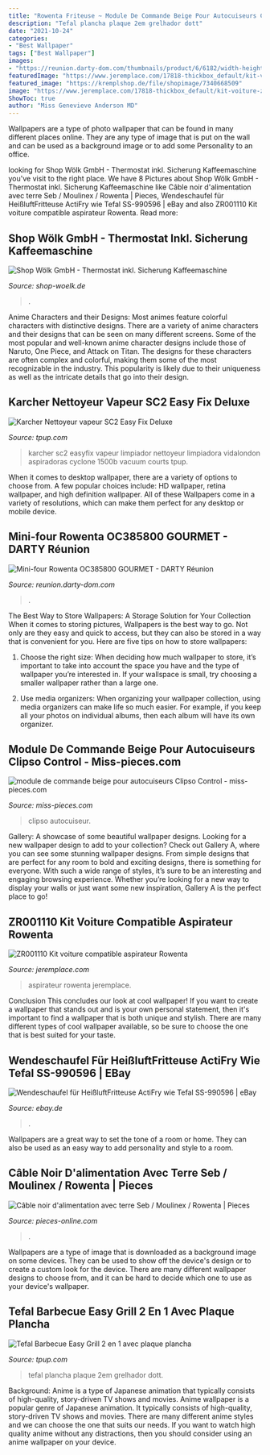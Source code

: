 ```yaml
---
title: "Rowenta Friteuse ~ Module De Commande Beige Pour Autocuiseurs Clipso Control"
description: "Tefal plancha plaque 2em grelhador dott"
date: "2021-10-24"
categories:
- "Best Wallpaper"
tags: ["Best Wallpaper"]
images:
- "https://reunion.darty-dom.com/thumbnails/product/6/6182/width-height/518/270/mini-four_6182.jpg"
featuredImage: "https://www.jeremplace.com/17818-thickbox_default/kit-voiture-zr001110-compatible-aspirateur-rowenta.jpg"
featured_image: "https://kremplshop.de/file/shopimage/7340668509"
image: "https://www.jeremplace.com/17818-thickbox_default/kit-voiture-zr001110-compatible-aspirateur-rowenta.jpg"
ShowToc: true
author: "Miss Genevieve Anderson MD"
---
```





Wallpapers are a type of photo wallpaper that can be found in many different places online. They are any type of image that is put on the wall and can be used as a background image or to add some Personality to an office.

	

		
looking for Shop Wölk GmbH - Thermostat inkl. Sicherung Kaffeemaschine you've visit to the right place. We have 8 Pictures about Shop Wölk GmbH - Thermostat inkl. Sicherung Kaffeemaschine like Câble noir d&#039;alimentation avec terre Seb / Moulinex / Rowenta | Pieces, Wendeschaufel für HeißluftFritteuse ActiFry wie Tefal SS-990596 | eBay and also ZR001110 Kit voiture compatible aspirateur Rowenta. Read more:
		
    
## Shop Wölk GmbH - Thermostat Inkl. Sicherung Kaffeemaschine

<img loading=lazy src="https://www.shop-woelk.de/images/product_images/original_images/1_66_0.png" onerror="this.onerror=null;this.src='https://tse3.mm.bing.net/th?id=OIP.pqtrdijut73VWhXfAH5VhwEvDN&amp;pid=15.1';" alt="Shop Wölk GmbH - Thermostat inkl. Sicherung Kaffeemaschine">

_Source: shop-woelk.de_

>. 

	

Anime Characters and their Designs: Most animes feature colorful characters with distinctive designs.
There are a variety of anime characters and their designs that can be seen on many different screens. Some of the most popular and well-known anime character designs include those of Naruto, One Piece, and Attack on Titan. The designs for these characters are often complex and colorful, making them some of the most recognizable in the industry. This popularity is likely due to their uniqueness as well as the intricate details that go into their design.

    
## Karcher Nettoyeur Vapeur SC2 Easy Fix Deluxe

<img loading=lazy src="https://www.tpup.com/8864-large_default/karcher-nettoyeur-vapeur-sc2-easy-fix.jpg" onerror="this.onerror=null;this.src='https://tse1.mm.bing.net/th?id=OIP.YQopV5PFQewGqN5OFGAtuwHaHa&amp;pid=15.1';" alt="Karcher Nettoyeur vapeur SC2 Easy Fix Deluxe">

_Source: tpup.com_

>karcher sc2 easyfix vapeur limpiador nettoyeur limpiadora vidalondon aspiradoras cyclone 1500b vacuum courts tpup. 

	

When it comes to desktop wallpaper, there are a variety of options to choose from. A few popular choices include: HD wallpaper, retina wallpaper, and high definition wallpaper. All of these Wallpapers come in a variety of resolutions, which can make them perfect for any desktop or mobile device. 

    
## Mini-four Rowenta OC385800 GOURMET - DARTY Réunion

<img loading=lazy src="https://reunion.darty-dom.com/thumbnails/product/6/6182/width-height/518/270/mini-four_6182.jpg" onerror="this.onerror=null;this.src='https://tse4.mm.bing.net/th?id=OIP.YtG9AAD7MKUHTH6AFPmClwHaD3&amp;pid=15.1';" alt="Mini-four Rowenta OC385800 GOURMET - DARTY Réunion">

_Source: reunion.darty-dom.com_

>. 

	

The Best Way to Store Wallpapers: A Storage Solution for Your Collection
When it comes to storing pictures, Wallpapers is the best way to go. Not only are they easy and quick to access, but they can also be stored in a way that is convenient for you. Here are five tips on how to store wallpapers:
1) Choose the right size: When deciding how much wallpaper to store, it’s important to take into account the space you have and the type of wallpaper you’re interested in. If your wallspace is small, try choosing a smaller wallpaper rather than a large one.

2) Use media organizers: When organizing your wallpaper collection, using media organizers can make life so much easier. For example, if you keep all your photos on individual albums, then each album will have its own organizer.

    
## Module De Commande Beige Pour Autocuiseurs Clipso Control - Miss-pieces.com

<img loading=lazy src="https://www.miss-pieces.com/uploads/Medias/20/9e/G_pim_69_1411565236.png" onerror="this.onerror=null;this.src='https://tse4.mm.bing.net/th?id=OIP.EZORVGrxdjvr2wxgesMUhQHaDh&amp;pid=15.1';" alt="module de commande beige pour autocuiseurs Clipso Control - miss-pieces.com">

_Source: miss-pieces.com_

>clipso autocuiseur. 

	

Gallery: A showcase of some beautiful wallpaper designs.
Looking for a new wallpaper design to add to your collection? Check out Gallery A, where you can see some stunning wallpaper designs. From simple designs that are perfect for any room to bold and exciting designs, there is something for everyone. With such a wide range of styles, it’s sure to be an interesting and engaging browsing experience. Whether you’re looking for a new way to display your walls or just want some new inspiration, Gallery A is the perfect place to go!





	
	
    
## ZR001110 Kit Voiture Compatible Aspirateur Rowenta

<img loading=lazy src="https://www.jeremplace.com/17818-thickbox_default/kit-voiture-zr001110-compatible-aspirateur-rowenta.jpg" onerror="this.onerror=null;this.src='https://tse3.mm.bing.net/th?id=OIP.P-3f2qZ1aQzYzSkPXCOicwHaHa&amp;pid=15.1';" alt="ZR001110 Kit voiture compatible aspirateur Rowenta">

_Source: jeremplace.com_

>aspirateur rowenta jeremplace. 

	

Conclusion
This concludes our look at cool wallpaper! If you want to create a wallpaper that stands out and is your own personal statement, then it's important to find a wallpaper that is both unique and stylish. There are many different types of cool wallpaper available, so be sure to choose the one that is best suited for your taste.

    
## Wendeschaufel Für HeißluftFritteuse ActiFry Wie Tefal SS-990596 | EBay

<img loading=lazy src="https://kremplshop.de/file/shopimage/7340668509" onerror="this.onerror=null;this.src='https://tse1.mm.bing.net/th?id=OIP.kl99PIka9VjscCbmXaQ5bAHaHa&amp;pid=15.1';" alt="Wendeschaufel für HeißluftFritteuse ActiFry wie Tefal SS-990596 | eBay">

_Source: ebay.de_

>. 

	

Wallpapers are a great way to set the tone of a room or home. They can also be used as an easy way to add personality and style to a room.

    
## Câble Noir D&#039;alimentation Avec Terre Seb / Moulinex / Rowenta | Pieces

<img loading=lazy src="https://www.pieces-online.com/17165-large_default/cable-noir-alimentation-avec-terre-seb-moulinex.jpg" onerror="this.onerror=null;this.src='https://tse3.mm.bing.net/th?id=OIP.AH5NQF7FgxhblalR4NNKrQHaHa&amp;pid=15.1';" alt="Câble noir d&#039;alimentation avec terre Seb / Moulinex / Rowenta | Pieces">

_Source: pieces-online.com_

>. 

	

Wallpapers are a type of image that is downloaded as a background image on some devices. They can be used to show off the device's design or to create a custom look for the device. There are many different wallpaper designs to choose from, and it can be hard to decide which one to use as your device's wallpaper.

    
## Tefal Barbecue Easy Grill 2 En 1 Avec Plaque Plancha

<img loading=lazy src="https://www.tpup.com/6920-large_default/tefal-barbecue-easy-grill-2-en-1-avec-plaque-plancha.jpg" onerror="this.onerror=null;this.src='https://tse1.mm.bing.net/th?id=OIP.YbPVH4CsMxKb_qzynvdPwAHaHa&amp;pid=15.1';" alt="Tefal Barbecue Easy Grill 2 en 1 avec plaque plancha">

_Source: tpup.com_

>tefal plancha plaque 2em grelhador dott. 

	

Background: Anime is a type of Japanese animation that typically consists of high-quality, story-driven TV shows and movies.
Anime wallpaper is a popular genre of Japanese animation. It typically consists of high-quality, story-driven TV shows and movies. There are many different anime styles and we can choose the one that suits our needs. If you want to watch high quality anime without any distractions, then you should consider using an anime wallpaper on your device.

